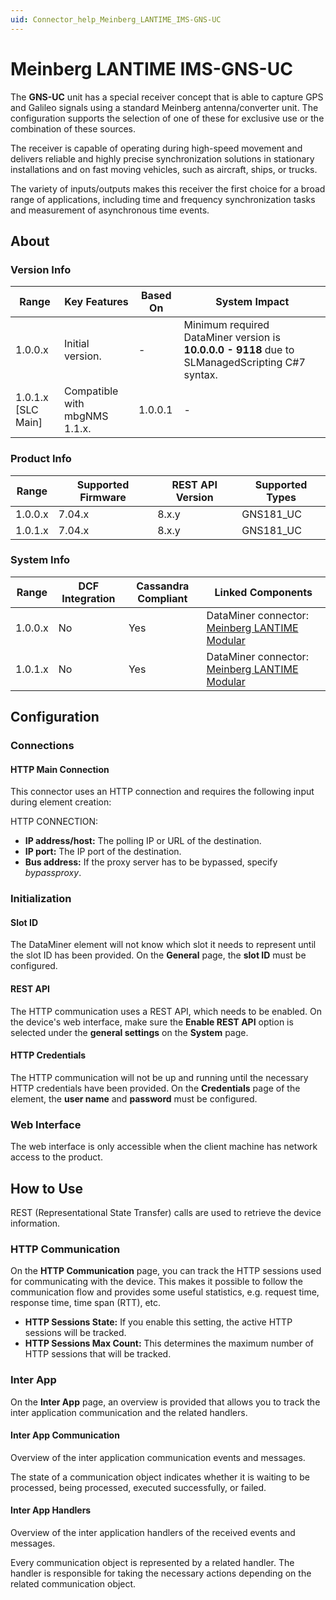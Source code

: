 ```yaml
---
uid: Connector_help_Meinberg_LANTIME_IMS-GNS-UC
---
```


# Meinberg LANTIME IMS-GNS-UC

The **GNS-UC** unit has a special receiver concept that is able to capture GPS and Galileo signals using a standard Meinberg antenna/converter unit. The configuration supports the selection of one of these for exclusive use or the combination of these sources.

The receiver is capable of operating during high-speed movement and delivers reliable and highly precise synchronization solutions in stationary installations and on fast moving vehicles, such as aircraft, ships, or trucks.

The variety of inputs/outputs makes this receiver the first choice for a broad range of applications, including time and frequency synchronization tasks and measurement of asynchronous time events.

## About

### Version Info

| **Range**            | **Key Features**              | **Based On** | **System Impact**                                                                               |
|----------------------|-------------------------------|--------------|-------------------------------------------------------------------------------------------------|
| 1.0.0.x              | Initial version.              | \-           | Minimum required DataMiner version is **10.0.0.0 - 9118** due to SLManagedScripting C#7 syntax. |
| 1.0.1.x \[SLC Main\] | Compatible with mbgNMS 1.1.x. | 1.0.0.1      | \-                                                                                              |

### Product Info

| **Range** | **Supported Firmware** | **REST API Version** | **Supported Types** |
|-----------|------------------------|----------------------|---------------------|
| 1.0.0.x   | 7.04.x                 | 8.x.y                | GNS181_UC           |
| 1.0.1.x   | 7.04.x                 | 8.x.y                | GNS181_UC           |

### System Info

| **Range** | **DCF Integration** | **Cassandra Compliant** | **Linked Components**                                                                             |
|-----------|---------------------|-------------------------|---------------------------------------------------------------------------------------------------|
| 1.0.0.x   | No                  | Yes                     | DataMiner connector: [Meinberg LANTIME Modular](xref:Connector_help_Meinberg_LANTIME_Modular) |
| 1.0.1.x   | No                  | Yes                     | DataMiner connector: [Meinberg LANTIME Modular](xref:Connector_help_Meinberg_LANTIME_Modular) |

## Configuration

### Connections

#### HTTP Main Connection

This connector uses an HTTP connection and requires the following input during element creation:

HTTP CONNECTION:

- **IP address/host:** The polling IP or URL of the destination.
- **IP port:** The IP port of the destination.
- **Bus address:** If the proxy server has to be bypassed, specify *bypassproxy*.

### Initialization

#### Slot ID

The DataMiner element will not know which slot it needs to represent until the slot ID has been provided.
On the **General** page, the **slot ID** must be configured.

#### REST API

The HTTP communication uses a REST API, which needs to be enabled.
On the device's web interface, make sure the **Enable REST API** option is selected under the **general settings** on the **System** page.

#### HTTP Credentials

The HTTP communication will not be up and running until the necessary HTTP credentials have been provided.
On the **Credentials** page of the element, the **user name** and **password** must be configured.

### Web Interface

The web interface is only accessible when the client machine has network access to the product.

## How to Use

REST (Representational State Transfer) calls are used to retrieve the device information.

### HTTP Communication

On the **HTTP Communication** page, you can track the HTTP sessions used for communicating with the device.
This makes it possible to follow the communication flow and provides some useful statistics, e.g. request time, response time, time span (RTT), etc.

- **HTTP Sessions State:** If you enable this setting, the active HTTP sessions will be tracked.
- **HTTP Sessions Max Count:** This determines the maximum number of HTTP sessions that will be tracked.

### Inter App

On the **Inter App** page, an overview is provided that allows you to track the inter application communication and the related handlers.

#### Inter App Communication

Overview of the inter application communication events and messages.

The state of a communication object indicates whether it is waiting to be processed, being processed, executed successfully, or failed.

#### Inter App Handlers

Overview of the inter application handlers of the received events and messages.

Every communication object is represented by a related handler. The handler is responsible for taking the necessary actions depending on the related communication object.
